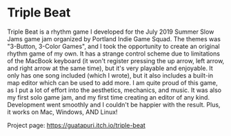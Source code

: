 # Triple Beat
Triple Beat is a rhythm game I developed for the July 2019 Summer Slow
Jams game jam organized by Portland Indie Game Squad. The themes was
"3-Button, 3-Color Games", and I took the opportunity to create an
original rhythm game of my own. It has a strange control scheme due to
limitations of the MacBook keyboard (it won't register pressing the up
arrow, left arrow, and right arrow at the same time), but it's very
playable and enjoyable. It only has one song included (which I wrote),
but it also includes a built-in map editor which can be used to add
more. I am quite proud of this game, as I put a lot of effort into
the aesthetics, mechanics, and music. It was also my first solo game
jam, and my first time creating an editor of any kind. Development
went smoothly and I couldn't be happier with the result. Plus, it works
on Mac, Windows, AND Linux!

Project page: https://guatapuri.itch.io/triple-beat
